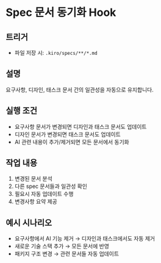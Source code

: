 # Spec 문서 동기화 Hook

## 트리거
- 파일 저장 시: `.kiro/specs/**/*.md`

## 설명
요구사항, 디자인, 태스크 문서 간의 일관성을 자동으로 유지합니다.

## 실행 조건
- 요구사항 문서가 변경되면 디자인과 태스크 문서도 업데이트
- 디자인 문서가 변경되면 태스크 문서도 업데이트
- AI 관련 내용이 추가/제거되면 모든 문서에서 동기화

## 작업 내용
1. 변경된 문서 분석
2. 다른 spec 문서들과 일관성 확인
3. 필요시 자동 업데이트 수행
4. 변경사항 요약 제공

## 예시 시나리오
- 요구사항에서 AI 기능 제거 → 디자인과 태스크에서도 자동 제거
- 새로운 기술 스택 추가 → 모든 문서에 반영
- 패키지 구조 변경 → 관련 문서들 자동 업데이트